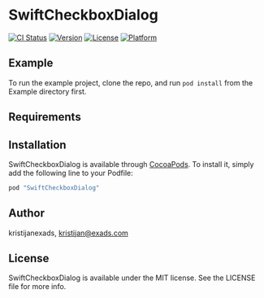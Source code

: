 # SwiftCheckboxDialog

[![CI Status](http://img.shields.io/travis/kristijanexads/SwiftCheckboxDialog.svg?style=flat)](https://travis-ci.org/kristijanexads/SwiftCheckboxDialog)
[![Version](https://img.shields.io/cocoapods/v/SwiftCheckboxDialog.svg?style=flat)](http://cocoapods.org/pods/SwiftCheckboxDialog)
[![License](https://img.shields.io/cocoapods/l/SwiftCheckboxDialog.svg?style=flat)](http://cocoapods.org/pods/SwiftCheckboxDialog)
[![Platform](https://img.shields.io/cocoapods/p/SwiftCheckboxDialog.svg?style=flat)](http://cocoapods.org/pods/SwiftCheckboxDialog)

## Example

To run the example project, clone the repo, and run `pod install` from the Example directory first.

## Requirements

## Installation

SwiftCheckboxDialog is available through [CocoaPods](http://cocoapods.org). To install
it, simply add the following line to your Podfile:

```ruby
pod "SwiftCheckboxDialog"
```

## Author

kristijanexads, kristijan@exads.com

## License

SwiftCheckboxDialog is available under the MIT license. See the LICENSE file for more info.
